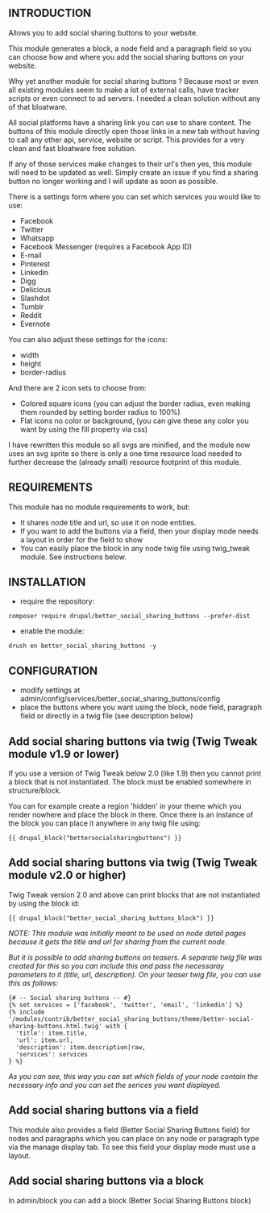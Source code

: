 INTRODUCTION
------------
Allows you to add social sharing buttons to your website.

This module generates a block, a node field and a paragraph field so you can
choose how and where you add the social sharing buttons on your website.

Why yet another module for social sharing buttons ? Because most or even all
existing modules seem to make a lot of external calls, have tracker scripts or
even connect to ad servers. I needed a clean solution without any of that
bloatware.

All social platforms have a sharing link you can use to share content. The
buttons of this module directly open those links in a new tab without having to
call any other api, service, website or script.
This provides for a very clean and fast bloatware free solution.

If any of those services make changes to their url's then yes, this module will
need to be updated as well. Simply create an issue if you find a sharing button
no longer working and I will update as soon as possible.

There is a settings form where you can set which services you would like to use:
- Facebook
- Twitter
- Whatsapp
- Facebook Messenger (requires a Facebook App ID)
- E-mail
- Pinterest
- Linkedin
- Digg
- Delicious
- Slashdot
- Tumblr
- Reddit
- Evernote


You can also adjust these settings for the icons:
- width
- height
- border-radius

And there are 2 icon sets to choose from:
- Colored square icons (you can adjust the border radius, even making them
rounded by setting border radius to 100%)
- Flat icons no color or background, (you can give these any color you want by
using the fill property via css)

I have rewritten this module so all svgs are minified, and the module now uses
an svg sprite so there is only a one time
resource load needed to further decrease the (already small) resource footprint
of this module.

REQUIREMENTS
------------

This module has no module requirements to work, but:
- It shares node title and url, so use it on node entities.
- If you want to add the buttons via a field, then your display mode needs a
layout in order for the field to show
- You can easily place the block in any node twig file using twig_tweak module.
See instructions below.

INSTALLATION
-----------
- require the repository:
```
composer require drupal/better_social_sharing_buttons --prefer-dist
```
- enable the module:
```
drush en better_social_sharing_buttons -y
```

CONFIGURATION
--------------
- modify settings at admin/config/services/better_social_sharing_buttons/config
- place the buttons where you want using the block, node field, paragraph field
or directly in a twig
  file (see description below)

Add social sharing buttons via twig (Twig Tweak module v1.9 or lower)
---
If you use a version of Twig Tweak below 2.0 (like 1.9) then you cannot print a
block that is not instantiated. The block must be enabled somewhere in
structure/block.

You can for example create a region 'hidden' in your theme which you render
nowhere and place the block in there. Once there is an instance of the block you
can place it anywhere in any twig file using:

```{{ drupal_block("bettersocialsharingbuttons") }}```

Add social sharing buttons via twig (Twig Tweak module v2.0 or higher)
---

Twig Tweak version 2.0 and above can print blocks that are not instantiated by
using the block id:

```{{ drupal_block("better_social_sharing_buttons_block") }}```


*NOTE: This module was initially meant to be used on node detail pages because
it gets the title and url for sharing from the current node.*

*But it is possible to add sharing buttons on teasers. A separate twig file was
created for this so you can include this and pass the necessaray parameters to
it (title, url, description). On your teaser twig file, you can use this as
follows:*
```
{# -- Social sharing buttons -- #}
{% set services = ['facebook', 'twitter', 'email', 'linkedin'] %}
{% include '/modules/contrib/better_social_sharing_buttons/theme/better-social-sharing-buttons.html.twig' with {
  'title': item.title,
  'url': item.url,
  'description': item.description|raw,
  'services': services
} %}
```

*As you can see, this way you can set which fields of your node contain the
necessary info and you can set the serices you want displayed.*

Add social sharing buttons via a field
---

This module also provides a field (Better Social Sharing Buttons field) for
nodes and paragraphs which you can place on any node or paragraph type via the
manage display tab. To see this field your display mode
must use a layout.

Add social sharing buttons via a block
--

In admin/block you can add a block (Better Social Sharing Buttons block)
